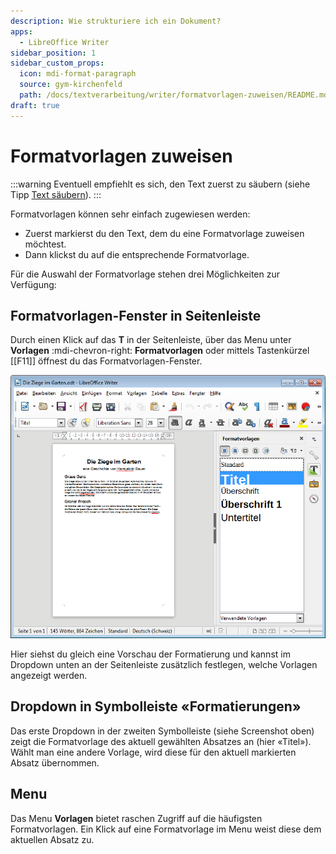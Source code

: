 ```yaml
---
description: Wie strukturiere ich ein Dokument?
apps:
  - LibreOffice Writer
sidebar_position: 1
sidebar_custom_props:
  icon: mdi-format-paragraph
  source: gym-kirchenfeld
  path: /docs/textverarbeitung/writer/formatvorlagen-zuweisen/README.md
draft: true
---
```


# Formatvorlagen zuweisen



:::warning
Eventuell empfiehlt es sich, den Text zuerst zu säubern (siehe Tipp [Text säubern](../text-saeubern/)).
:::

Formatvorlagen können sehr einfach zugewiesen werden:

* Zuerst markierst du den Text, dem du eine Formatvorlage zuweisen möchtest.
* Dann klickst du auf die entsprechende Formatvorlage.

Für die Auswahl der Formatvorlage stehen drei Möglichkeiten zur Verfügung:

## Formatvorlagen-Fenster in Seitenleiste
Durch einen Klick auf das __T__ in der Seitenleiste, über das Menu unter __Vorlagen__ :mdi-chevron-right: __Formatvorlagen__ oder mittels Tastenkürzel [[F11]] öffnest du das Formatvorlagen-Fenster.

![Fenster «Formatvorlagen»](./images/formatvorlagen-fenster.lo.png)

Hier siehst du gleich eine Vorschau der Formatierung und kannst im Dropdown unten an der Seitenleiste zusätzlich festlegen, welche Vorlagen angezeigt werden.

## Dropdown in Symbolleiste «Formatierungen»
Das erste Dropdown in der zweiten Symbolleiste (siehe Screenshot oben) zeigt die Formatvorlage des aktuell gewählten Absatzes an (hier «Titel»). Wählt man eine andere Vorlage, wird diese für den aktuell markierten Absatz übernommen.

## Menu
Das Menu __Vorlagen__ bietet raschen Zugriff auf die häufigsten Formatvorlagen. Ein Klick auf eine Formatvorlage im Menu weist diese dem aktuellen Absatz zu.
